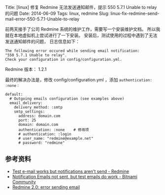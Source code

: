Title: [linux] 修复 Redmine 无法发送通知邮件，提示 550 5.7.1 Unable to relay 的问题
Date: 2014-06-09
Tags: linux, redmine
Slug: linux-fix-redmine-send-mail-error-550-5.7.1-Unable-to-relay


前两天接手了公司 Redmine 系统的维护工作，需要写一个安装维护文档。
所以我就在本地虚拟机上尝试进行了一下安装。
安装后，测试使用的过程中遇到了无法发送通知邮件的问题， 日志信息如下：

    The following error occured while sending email notification:
    "550 5.7.1 Unable to relay".
    Check your configuration in config/configuration.yml.

Redmine 版本： 1.2.1

最终的解决办法是，修改 config/configuration.yml ，添加 `authentication: :none` :

    default:
      # Outgoing emails configuration (see examples above)
      email_delivery:
        delivery_method: :smtp
        smtp_settings:
          address: domain.com
          port: 25
          domain: domain.com
          authentication: :none    # 修改项
          # authentication: :login
          # user_name: "redmine@example.net"
          # password: "redmine"


## 参考资料

* [Test e-mail works but notifications aren't send - Redmine](http://www.redmine.org/boards/2/topics/19732)
* [Notification Emails not sent, but test emails do work - Bitnami Community](http://community.bitnami.com/t/notification-emails-not-sent-but-test-emails-do-work/2186/2)
* [Redmine 2.0: error sending email](http://www.redmine.org/boards/2/topics/30851)